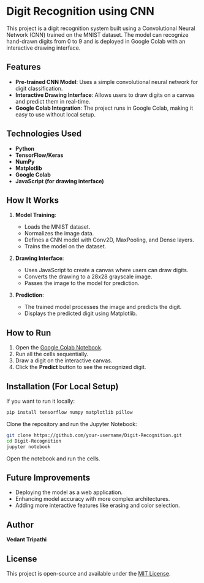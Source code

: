 # Digit Recognition using CNN

This project is a digit recognition system built using a Convolutional Neural Network (CNN) trained on the MNIST dataset. The model can recognize hand-drawn digits from 0 to 9 and is deployed in Google Colab with an interactive drawing interface.

## Features
- **Pre-trained CNN Model**: Uses a simple convolutional neural network for digit classification.
- **Interactive Drawing Interface**: Allows users to draw digits on a canvas and predict them in real-time.
- **Google Colab Integration**: The project runs in Google Colab, making it easy to use without local setup.

## Technologies Used
- **Python**
- **TensorFlow/Keras**
- **NumPy**
- **Matplotlib**
- **Google Colab**
- **JavaScript (for drawing interface)**

## How It Works
1. **Model Training**:
   - Loads the MNIST dataset.
   - Normalizes the image data.
   - Defines a CNN model with Conv2D, MaxPooling, and Dense layers.
   - Trains the model on the dataset.

2. **Drawing Interface**:
   - Uses JavaScript to create a canvas where users can draw digits.
   - Converts the drawing to a 28x28 grayscale image.
   - Passes the image to the model for prediction.

3. **Prediction**:
   - The trained model processes the image and predicts the digit.
   - Displays the predicted digit using Matplotlib.

## How to Run
1. Open the [Google Colab Notebook](https://colab.research.google.com/).
2. Run all the cells sequentially.
3. Draw a digit on the interactive canvas.
4. Click the **Predict** button to see the recognized digit.

## Installation (For Local Setup)
If you want to run it locally:
```bash
pip install tensorflow numpy matplotlib pillow
```
Clone the repository and run the Jupyter Notebook:
```bash
git clone https://github.com/your-username/Digit-Recognition.git
cd Digit-Recognition
jupyter notebook
```
Open the notebook and run the cells.

## Future Improvements
- Deploying the model as a web application.
- Enhancing model accuracy with more complex architectures.
- Adding more interactive features like erasing and color selection.

## Author
**Vedant Tripathi**

## License
This project is open-source and available under the [MIT License](LICENSE).

